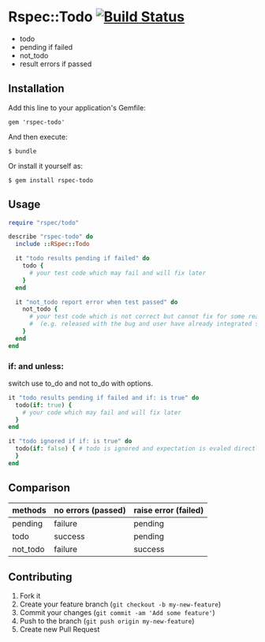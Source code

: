 # Rspec::Todo [![Build Status](https://travis-ci.org/okitan/rspec-todo.png?branch=master)](https://travis-ci.org/okitan/rspec-todo)

* todo
 * pending if failed
* not_todo
 * result errors if passed

## Installation

Add this line to your application's Gemfile:

    gem 'rspec-todo'

And then execute:

    $ bundle

Or install it yourself as:

    $ gem install rspec-todo

## Usage

```ruby
require "rspec/todo"

describe "rspec-todo" do
  include ::RSpec::Todo

  it "todo results pending if failed" do
    todo {
      # your test code which may fail and will fix later
    }
  end

  it "not_todo report error when test passed" do
    not_todo {
      # your test code which is not correct but cannot fix for some reason
      #  (e.g. released with the bug and user have already integrated system using the bug)
    }
  end
end
```

### if: and unless:

switch use to_do and not to_do with options.


```ruby
it "todo results pending if failed and if: is true" do
  todo(if: true) {
    # your code which may fail and will fix later
  }
end

it "todo ignored if if: is true" do
  todo(if: false) { # todo is ignored and expectation is evaled directly
  }
end
```

## Comparison

| methods  | no errors (passed) | raise error (failed) |
|----------|-------------|-------------|
| pending  | failure | pending |
| todo     | success | pending |
| not_todo | failure | success |

## Contributing

1. Fork it
2. Create your feature branch (`git checkout -b my-new-feature`)
3. Commit your changes (`git commit -am 'Add some feature'`)
4. Push to the branch (`git push origin my-new-feature`)
5. Create new Pull Request
